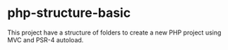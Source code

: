 # php-structure-basic

This project have a structure of folders to create a new PHP project using MVC and PSR-4 autoload.
